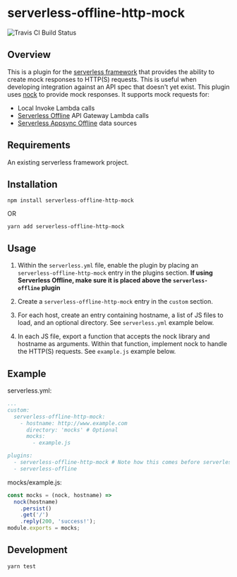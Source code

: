 # serverless-offline-http-mock
![Travis CI Build Status](https://travis-ci.com/pianomansam/serverless-offline-http-mock.svg?branch=master "Travis CI Build Status")

## Overview

This is a plugin for the [serverless framework](https://www.npmjs.com/package/serverless) that provides the ability to create mock responses to HTTP(S) requests. This is useful when developing integration against an API spec that doesn't yet exist. This plugin uses [nock](https://www.npmjs.com/package/nock) to provide mock responses. It supports mock requests for:

- Local Invoke Lambda calls
- [Serverless Offline](https://www.npmjs.com/package/serverless-offline) API Gateway Lambda calls
- [Serverless Appsync Offline](https://www.npmjs.com/package/serverless-appsync-offline) data sources

## Requirements

An existing serverless framework project.

## Installation
```
npm install serverless-offline-http-mock 
```
OR
```
yarn add serverless-offline-http-mock
```

## Usage
1. Within the `serverless.yml` file, enable the plugin by placing an `serverless-offline-http-mock` entry in the plugins section. 
**If using Serverless Offline, make sure it is placed above the `serverless-offline` plugin**

2. Create a `serverless-offline-http-mock` entry in the `custom` section.
3. For each host, create an entry containing hostname, a list of JS files to load, and an optional directory. See `serverless.yml` example below.
4. In each JS file, export a function that accepts the nock library and hostname as arguments. Within that function, implement nock to handle the HTTP(S) requests. See `example.js` example below.


## Example

serverless.yml:
```yaml
...
custom:
  serverless-offline-http-mock:
    - hostname: http://www.example.com
      directory: 'mocks' # Optional
      mocks:
        - example.js

plugins:
  - serverless-offline-http-mock # Note how this comes before serverless-offline
  - serverless-offline
```

mocks/example.js:
```javascript
const mocks = (nock, hostname) =>
  nock(hostname)
    .persist()
    .get('/')
    .reply(200, 'success!');
module.exports = mocks;
```

## Development
```
yarn test
```